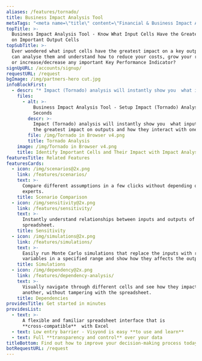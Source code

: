 ```yaml
---
aliases: /features/tornado/
title: Business Impact Analysis Tool
metaTags: "<meta name=\"title\" content=\"Financial & Business Impact Analysis Tool - Tornado Analysis\">\r\n\r\n<meta name=\"description\" content=\"Measure impact of input variables on your model’s key outputs with Visyond’s impact analysis software.\">\r\n\r\n<meta name=\"keywords\" content=\"business impact analysis tool, financial impact analysis, tornado sensitivity analysis\">"
topTitle: >-
  Business Impact Analysis Tool - Know What Input Cells Have the Greatest Impact
  on Important Output Cells
topSubTitle: >-
  Ever wondered what input cells have the greatest impact on a key output so you
  can analyse them and understand how to reduce your costs, grow your revenues
  or increase/decrease any important Key Performance Indicator?
signUpURL: /accounts/signup/
requestURL: /request
bgImage: /img/partners-hero cut.jpg
infoBlockFirst:
  - descr: "* Impact (Tornado) analysis will instantly show you  what inputs have the greatest impact on outputs and how they interact with one another \r\n* Answer difficult questions, easily - such as “by what percentage does the output changes when the drives, on by one, change by x%?”\r\n* Simplify and streamline your models by identifying variables with no significant impact\r\n"
    files:
      - alt: >-
          Business Impact Analysis Tool - Setup Impact (Tornado) Analysis in
          Seconds
        descr: >-
          Impact (Tornado) analysis will instantly show you  what inputs have
          the greatest impact on outputs and how they interact with one another 
        file: /img/Tornado in Browser v4.png
        title: Tornado Analysis
    image: /img/Tornado in Browser v4.png
    title: Identify Important Cells and Their Impact with Impact Analysis
featuresTitle: Related Features
featuresCards:
  - icon: /img/scenarios@2x.png
    link: /features/scenarios/
    text: >-
      Compare different assumptions in a few clicks without depending on
      experts.
    title: Scenario Comparison
  - icon: /img/sensitivity@2x.png
    link: /features/sensitivity/
    text: >-
      Instantly understand relationships between inputs and outputs of your
      spreadsheet.
    title: Sensitivity
  - icon: /img/simulations@2x.png
    link: /features/simulations/
    text: >-
      Easily run Monte Carlo simulations that replace the inputs with random
      variables in a specified range and show how they affects the output.
    title: Simulations
  - icon: /img/dependency@2x.png
    link: /features/dependency-analysis/
    text: >-
      Visually navigate through different cells and see how they impact one
      another, without tampering with the spreadsheet.
    title: Dependencies
providesTitle: Get started in minutes
providesList:
  - text: >-
      A flexible and familiar spreadsheet interface that is
      **cross-compatible**  with Excel
  - text: Low entry barrier - Visyond is easy **to use and learn**
  - text: Full **transparency and control** over your data
titleBottom: Find out how to improve your decision-making process today
botRequestURL: /request
---
```


